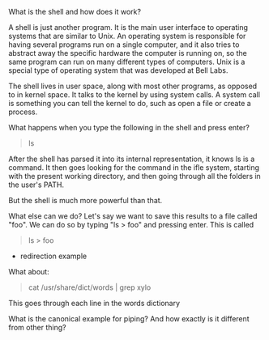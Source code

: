 What is the shell and how does it work?

A shell is just another program. It is the main user interface to operating
systems that are similar to Unix. An operating system is responsible for having
several programs run on a single computer, and it also tries to abstract away
the specific hardware the computer is running on, so the same program can run on
many different types of computers. Unix is a special type of operating system
that was developed at Bell Labs.

The shell lives in user space, along with most other programs, as opposed to in
kernel space. It talks to the kernel by using system calls. A system call is
something you can tell the kernel to do, such as open a file or create a
process.

What happens when you type the following in the shell and press enter?

> ls

After the shell has parsed it into its internal representation, it knows ls is a
command. It then goes looking for the command in the ifle system, starting with
the present working directory, and then going through all the folders in the
user's PATH.

<not explained what cat does> But the shell is much more powerful than that.

What else can we do? Let's say we want to save this results to a file called
"foo". We can do so by typing "ls > foo" and pressing enter. This is called

> ls > foo

- redirection example

What about:

> cat /usr/share/dict/words | grep xylo

This goes through each line in the words dictionary 

What is the canonical example for piping? And how exactly is it different from
other thing?
